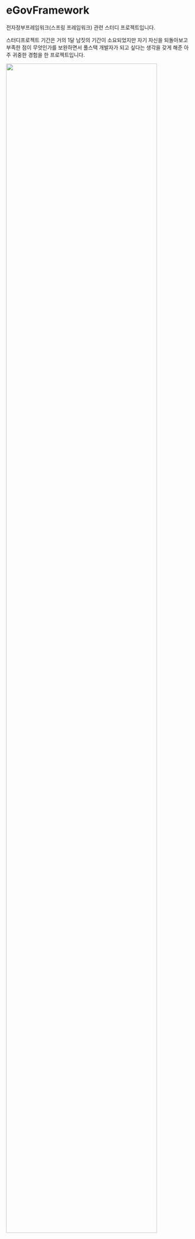 # eGovFramework
전자정부프레임워크(스프링 프레임워크) 관련 스터디 프로젝트입니다.

스터디프로젝트 기간은 거의 1달 남짓의 기간이 소요되었지만
자기 자신을 되돌아보고 부족한 점이 무엇인가를 보완하면서 
풀스택 개발자가 되고 싶다는 생각을 갖게 해준 아주 귀중한 경험을 한 프로젝트입니다.


<img src="https://user-images.githubusercontent.com/53751665/77045050-d9381980-6a03-11ea-94c1-29084a5a9ebe.jpg" width="90%"></img>
